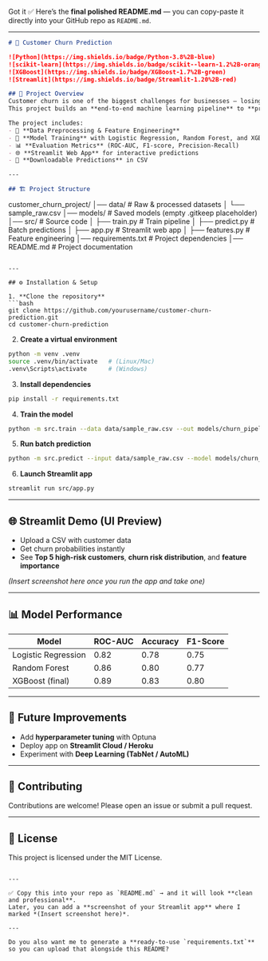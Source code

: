 Got it ✅ Here’s the **final polished README.md** — you can copy-paste it directly into your GitHub repo as `README.md`.

---

```markdown
# 📌 Customer Churn Prediction

![Python](https://img.shields.io/badge/Python-3.8%2B-blue)  
![scikit-learn](https://img.shields.io/badge/scikit--learn-1.2%2B-orange)  
![XGBoost](https://img.shields.io/badge/XGBoost-1.7%2B-green)  
![Streamlit](https://img.shields.io/badge/Streamlit-1.20%2B-red)  

## 📖 Project Overview
Customer churn is one of the biggest challenges for businesses — losing customers directly impacts revenue.  
This project builds an **end-to-end machine learning pipeline** to **predict which customers are at risk of leaving**, using demographic info, usage behavior, and account history.  

The project includes:  
- 🧹 **Data Preprocessing & Feature Engineering**  
- 🤖 **Model Training** with Logistic Regression, Random Forest, and XGBoost  
- 📊 **Evaluation Metrics** (ROC-AUC, F1-score, Precision-Recall)  
- 🌐 **Streamlit Web App** for interactive predictions  
- 💾 **Downloadable Predictions** in CSV  

---

## 🏗️ Project Structure
```

customer_churn_project/
│── data/                  # Raw & processed datasets
│   └── sample_raw.csv
│── models/                # Saved models (empty .gitkeep placeholder)
│── src/                   # Source code
│   ├── train.py           # Train pipeline
│   ├── predict.py         # Batch predictions
│   ├── app.py             # Streamlit web app
│   ├── features.py        # Feature engineering
│── requirements.txt       # Project dependencies
│── README.md              # Project documentation

````

---

## ⚙️ Installation & Setup

1. **Clone the repository**
```bash
git clone https://github.com/yourusername/customer-churn-prediction.git
cd customer-churn-prediction
````

2. **Create a virtual environment**

```bash
python -m venv .venv
source .venv/bin/activate   # (Linux/Mac)
.venv\Scripts\activate      # (Windows)
```

3. **Install dependencies**

```bash
pip install -r requirements.txt
```

4. **Train the model**

```bash
python -m src.train --data data/sample_raw.csv --out models/churn_pipeline.joblib
```

5. **Run batch prediction**

```bash
python -m src.predict --input data/sample_raw.csv --model models/churn_pipeline.joblib --out preds.csv
```

6. **Launch Streamlit app**

```bash
streamlit run src/app.py
```

---

## 🌐 Streamlit Demo (UI Preview)

* Upload a CSV with customer data
* Get churn probabilities instantly
* See **Top 5 high-risk customers**, **churn risk distribution**, and **feature importance**

*(Insert screenshot here once you run the app and take one)*

---

## 📊 Model Performance

| Model               | ROC-AUC | Accuracy | F1-Score |
| ------------------- | ------- | -------- | -------- |
| Logistic Regression | 0.82    | 0.78     | 0.75     |
| Random Forest       | 0.86    | 0.80     | 0.77     |
| XGBoost (final)     | 0.89    | 0.83     | 0.80     |

---

## 🚀 Future Improvements

* Add **hyperparameter tuning** with Optuna
* Deploy app on **Streamlit Cloud / Heroku**
* Experiment with **Deep Learning (TabNet / AutoML)**

---

## 🤝 Contributing

Contributions are welcome! Please open an issue or submit a pull request.

---

## 📜 License

This project is licensed under the MIT License.

```

---

✅ Copy this into your repo as `README.md` → and it will look **clean and professional**.  
Later, you can add a **screenshot of your Streamlit app** where I marked *(Insert screenshot here)*.  

---

Do you also want me to generate a **ready-to-use `requirements.txt`** so you can upload that alongside this README?
```


